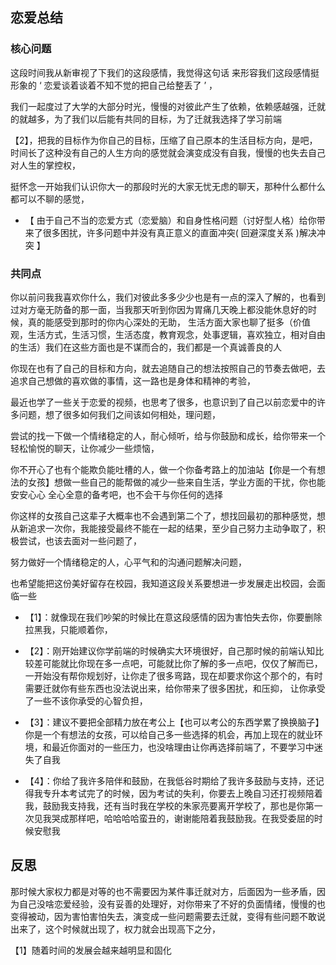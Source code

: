 ## 恋爱总结

### 核心问题

这段时间我从新审视了下我们的这段感情，我觉得这句话 来形容我们这段感情挺形象的 ‘ 恋爱谈着谈着不知不觉的把自己给整丢了 ’ ，

我们一起度过了大学的大部分时光，慢慢的对彼此产生了依赖，依赖感越强，迁就的就越多，为了我们以后能有共同的目标，为了迁就我选择了学习前端

【2】，把我的目标作为你自己的目标，压缩了自己原本的生活目标方向，是吧，时间长了这种没有自己的人生方向的感觉就会演变成没有自我，慢慢的也失去自己对人生的掌控权，

挺怀念一开始我们认识你大一的那段时光的大家无忧无虑的聊天，那种什么都什么都可以不聊的感觉，

- 【 由于自己不当的恋爱方式（恋爱脑）和自身性格问题（讨好型人格）给你带来了很多困扰，许多问题中并没有真正意义的直面冲突( 回避深度关系 )解决冲突 】

### 共同点

你以前问我我喜欢你什么，我们对彼此多多少少也是有一点的深入了解的，也看到过对方毫无防备的那一面，当我那天听到你因为胃痛几天晚上都没能休息好的时候，真的能感受到那时的你内心深处的无助， 生活方面大家也聊了挺多（价值观，生活方式，生活习惯，生活态度，教育观念，处事逻辑，喜欢独立，相对自由的生活）我们在这些方面也是不谋而合的，我们都是一个真诚善良的人

你现在也有了自己的目标和方向，就去追随自己的想法按照自己的节奏去做吧，去追求自己想做的喜欢做的事情，这一路也是身体和精神的考验，

最近也学了一些关于恋爱的视频，也思考了很多，也意识到了自己以前恋爱中的许多问题，想了很多如何我们之间该如何相处，理问题，

尝试的找一下做一个情绪稳定的人，耐心倾听，给与你鼓励和成长，给你带来一个轻松愉悦的聊天，让你减少一些烦恼，

你不开心了也有个能欺负能吐槽的人，做一个你备考路上的加油站【你是一个有想法的女孩】想做一些自己的能帮做的减少一些来自生活，学业方面的干扰，你也能 安安心心 全心全意的备考吧，也不会干与你任何的选择

你这样的女孩自己这辈子大概率也不会遇到第二个了，想找回最初的那种感觉，想从新追求一次你，我能接受最终不能在一起的结果，至少自己努力主动争取了，积极尝试，也该去面对一些问题了，

努力做好一个情绪稳定的人，心平气和的沟通问题解决问题，

也希望能把这份美好留存在校园，我知道这段关系要想进一步发展走出校园，会面临一些

- 【1】：就像现在我们吵架的时候比在意这段感情的因为害怕失去你，你要删除拉黑我，只能顺着你，

- 【2】：刚开始建议你学前端的时候确实大环境很好，自己那时候的前端认知比较差可能就比你现在多一点吧，可能就比你了解的多一点吧，仅仅了解而已，一开始没有帮你规划好，让你走了很多弯路，现在却要求你这个那个的，有时需要迁就你有些东西也没法说出来，给你带来了很多困扰，和压抑， 让你承受了一些不该你承受的心智负担，

- 【3】：建议不要把全部精力放在考公上【也可以考公的东西学累了换换脑子】你是一个有想法的女孩，可以给自己多一些选择的机会，再加上现在的就业环境，和最近你面对的一些压力，也没啥理由让你再选择前端了，不要学习中迷失了自我

- 【4】：你给了我许多陪伴和鼓励，在我低谷时期给了我许多鼓励与支持，还记得我专升本考试完了的时候，因为考试的失利，你要去上晚自习还打视频陪着我，鼓励我支持我，还有当时我在学校的朱家亮要离开学校了，那也是你第一次见我哭成那样吧，哈哈哈哈蛮丑的，谢谢能陪着我鼓励我。在我受委屈的时候安慰我

## 反思

​ 那时候大家权力都是对等的也不需要因为某件事迁就对方，后面因为一些矛盾，因为自己没啥恋爱经验，没有妥善的处理好，对你带来了不好的负面情绪，慢慢的也变得被动，因为害怕害怕失去，演变成一些问题需要去迁就，变得有些问题不敢说出来了，这个时候就出现了，权力就会出现高下之分，

【1】随着时间的发展会越来越明显和固化
